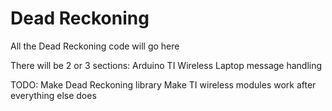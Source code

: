 Dead Reckoning
==============

All the Dead Reckoning code will go here

There will be 2 or 3 sections:
Arduino
TI Wireless
Laptop message handling

TODO:
  Make Dead Reckoning library
  Make TI wireless modules work after everything else does
